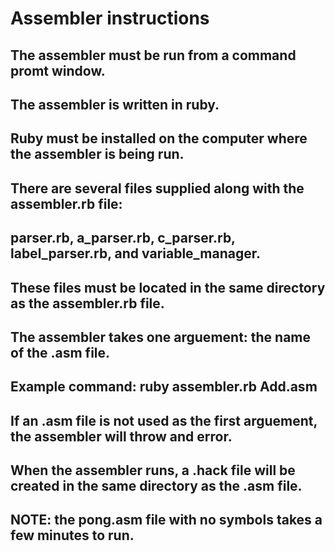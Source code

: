 # Assembler instructions
## The assembler must be run from a command promt window.
## The assembler is written in ruby.
## Ruby must be installed on the computer where the assembler is being run.
## There are several files supplied along with the assembler.rb file:
## parser.rb, a_parser.rb, c_parser.rb, label_parser.rb, and variable_manager. 
## These files must be located in the same directory as the assembler.rb file.
## The assembler takes one arguement: the name of the .asm file.
## Example command: ruby assembler.rb Add.asm
## If an .asm file is not used as the first arguement, the assembler will throw and error.
## When the assembler runs, a .hack file will be created in the same directory as the .asm file.
## NOTE: the pong.asm file with no symbols takes a few minutes to run.